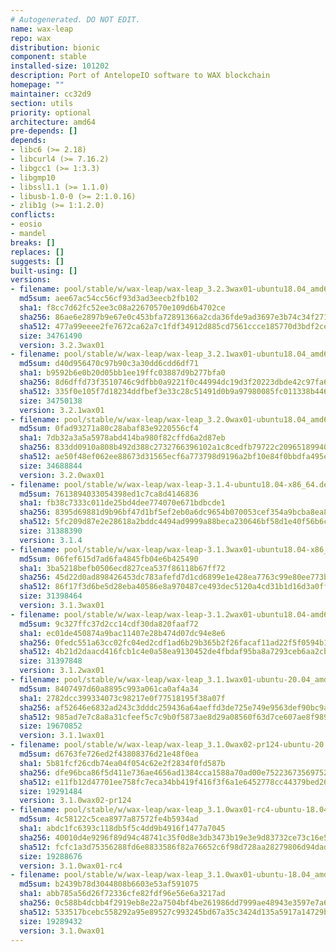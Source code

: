 ```yaml
---
# Autogenerated. DO NOT EDIT.
name: wax-leap
repo: wax
distribution: bionic
component: stable
installed-size: 101202
description: Port of AntelopeIO software to WAX blockchain
homepage: ""
maintainer: cc32d9
section: utils
priority: optional
architecture: amd64
pre-depends: []
depends:
- libc6 (>= 2.18)
- libcurl4 (>= 7.16.2)
- libgcc1 (>= 1:3.3)
- libgmp10
- libssl1.1 (>= 1.1.0)
- libusb-1.0-0 (>= 2:1.0.16)
- zlib1g (>= 1:1.2.0)
conflicts:
- eosio
- mandel
breaks: []
replaces: []
suggests: []
built-using: []
versions:
- filename: pool/stable/w/wax-leap/wax-leap_3.2.3wax01-ubuntu18.04_amd64.deb
  md5sum: aee67ac54cc56cf93d3ad3eecb2fb102
  sha1: f8cc7d62fc52ee3c08a22670570e109d6b4702ce
  sha256: 86ae6e2897b9e67e0c453bfa72891366a2cda36fde9ad3697e3b74c34f271df4
  sha512: 477a99eeee2fe7672ca62a7c1fdf34912d885cd7561ccce185770d3bdf2ce7c2420fc295379d08a72da433cea8f4619a5968e603aeb8fbfb7f24176d87223a78
  size: 34761490
  version: 3.2.3wax01
- filename: pool/stable/w/wax-leap/wax-leap_3.2.1wax01-ubuntu18.04_amd64.deb
  md5sum: d40d956470c97b90c3a30dd6cdd6df71
  sha1: b9592b6e0b20d05bb1ee19ffc03887d9b277bfa0
  sha256: 8d6dffd73f3510746c9dfbb0a9221f0c44994dc19d3f20223dbde42c97fa6e86
  sha512: 335f0e105f7d18234ddfbef3e33c28c51491d0b9a97980085fc011338b446866ff9fa3eb3e9a7f8bf638a65f4da3c65e162c063d1b0a08c5b78c7959ffdfd543
  size: 34750138
  version: 3.2.1wax01
- filename: pool/stable/w/wax-leap/wax-leap_3.2.0wax01-ubuntu18.04_amd64.deb
  md5sum: 0fad93271a80c28abaf83e9220556cf4
  sha1: 7db32a3a5a5978abd414ba980f82cffd6a2d87eb
  sha256: 833dd0910a808b492d388c2732766396102a1c8cedfb79722c20965189940c4d
  sha512: ae50f48ef062ee88673d31565ecf6a773798d9196a2bf10e84f0bbdfa495e22c35c29cb199542bc973baf0d87d49bf7080ca342a1f4e3c8f94ec1ac7dc1814d1
  size: 34688844
  version: 3.2.0wax01
- filename: pool/stable/w/wax-leap/wax-leap-3.1.4-ubuntu18.04-x86_64.deb
  md5sum: 7613894033054398ed1c7ca8d4146836
  sha1: fb38c7333c011de25bd4dee774070e671bdbcde1
  sha256: 8395d69881d9b96bf47d1bf5ef2eb0a6dc9654b070053cef354a9bcba8ea80a0
  sha512: 5fc209d87e2e28618a2bddc4494ad9999a88beca230646bf58d1e40f56b6cb8a0cea4f1c738f9c1501edf6fec8371bb001802502218583bb104373b13e3939a2
  size: 31388390
  version: 3.1.4
- filename: pool/stable/w/wax-leap/wax-leap-3.1.3wax01-ubuntu18.04-x86_64.deb
  md5sum: 06fef615d7ad6fa4845fb04e6b425490
  sha1: 3ba5218befb0506ecd827cea537f86118b67ff72
  sha256: 45d22d0ad898426453dc783afefd7d1cd6899e1e428ea7763c99e80ee773b410
  sha512: 86f17f3d6be5d28eba40586e8a970487ce493dec5120a4cd31b1d16d3a0ff602c1ab78184c5a1f6d1ae003ceb7eb33187431105ec45e149c1ae24127ca4e5720
  size: 31398464
  version: 3.1.3wax01
- filename: pool/stable/w/wax-leap/wax-leap-3.1.2wax01-ubuntu18.04-amd64.deb
  md5sum: 9c327ffc37d2cc14cdf30da820faaf72
  sha1: ec01de450874a9bac11407e28b474d07dc94e8e6
  sha256: 0fedc551a63cc02fc04ed2cdf1ad6b29b365b2f26facaf11ad22f5f0594b195d
  sha512: 4b21d2daacd416fcb1c4e0a58ea9130452de4fbdaf95ba8a7293ceb6aa2cb9025d5e7a3b45c09e6dcf91de89634d3e5fad3e2976b649e8c600cac51396d4f0a4
  size: 31397848
  version: 3.1.2wax01
- filename: pool/stable/w/wax-leap/wax-leap_3.1.1wax01-ubuntu-20.04_amd64.deb
  md5sum: 8407497d60a8895c993a061ca0af4a34
  sha1: 2782dcc399334073c98217e0f77518195f38a07f
  sha256: af52646e6832ad243c3dddc259436a64aeffd3de725e749e9563def90bc9a70b
  sha512: 985ad7e7c8a8a31cfeef5c7c9b0f5873ae8d29a08560f63d7ce607ae8f989d6127ed8c31cbf0162c9fd8ef97539b5940ffc0da1341b1555de33c003e831fabe7
  size: 19670852
  version: 3.1.1wax01
- filename: pool/stable/w/wax-leap/wax-leap_3.1.0wax02-pr124-ubuntu-20.04_amd64.deb
  md5sum: d6763fe726ed2f43808376d21e48f0ea
  sha1: 5b81fcf26cdb74ea04f054c62e2f2834f0fd587b
  sha256: dfe96bca86f5d411e736ae4656ad1384cca1588a70ad00e75223673569752222
  sha512: e11fb12d47701ee758fc7eca34bb419f416f3f6a1e6452778cc44379bed265ddbefce21b1cdbfcd9aee0f4e20f06082c46422531c1693005a86025409651437a
  size: 19291484
  version: 3.1.0wax02-pr124
- filename: pool/stable/w/wax-leap/wax-leap_3.1.0wax01-rc4-ubuntu-18.04_amd64.deb
  md5sum: 4c58122c5cea8977a87572fe4b5934ad
  sha1: abdc1fc6393c118db5f5c4dd9b4916f1477a7045
  sha256: 40010d4e9296f89d94c48741c35f0d8e3db3473b19e3e9d83732ce73c16e5e73
  sha512: fcfc1a3d75356288fd6e8833586f82a76652c6f98d728aa28279806d94dad71e65aea94c79a37f7281d5b536c6df637f85ea74285bddac879addad7082c0545c
  size: 19288676
  version: 3.1.0wax01-rc4
- filename: pool/stable/w/wax-leap/wax-leap_3.1.0wax01-ubuntu-18.04_amd64.deb
  md5sum: b2439b78d3044808b6603e53af591075
  sha1: abb785a56d26f72336cfe82fdf96e56e6a3217ad
  sha256: 0c588b4dcbb4f2919eb8e22a7504bf4be261986dd7999ae48943e3597e7a63e4
  sha512: 533517bcebc558292a95e89527c993245bd67a35c3424d135a5917a14729b252c60fb6f514146340ebe7e3f911e512e324278b0fd7bb460d4c4ac75cf3d589f1
  size: 19289432
  version: 3.1.0wax01
---
```

